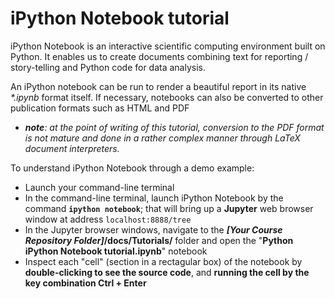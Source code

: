 # **iPython Notebook** tutorial

iPython Notebook is an interactive scientific computing environment built on Python.
It enables us to create documents combining text for reporting / story-telling and Python code for data analysis.

An iPython notebook can be run to render a beautiful report in its native _\*.ipynb_ format itself.
If necessary, notebooks can also be converted to other publication formats such as HTML and PDF

- _**note**: at the point of writing of this tutorial, conversion to the PDF format is not mature and done in a rather
complex manner through LaTeX document interpreters._

To understand iPython Notebook through a demo example:

- Launch your command-line terminal
- In the command-line terminal, launch iPython Notebook by the command **`ipython notebook`**;
that will bring up a **Jupyter** web browser window at address `localhost:8888/tree`
- In the Jupyter browser windows, navigate to the **_[Your Course Repository Folder]_/docs/Tutorials/** folder
and open the "**Python iPython Notebook tutorial.ipynb**" notebook
- Inspect each "cell" (section in a rectagular box) of the notebook by **double-clicking to see the source code**,
and **running the cell by the key combination Ctrl + Enter**
